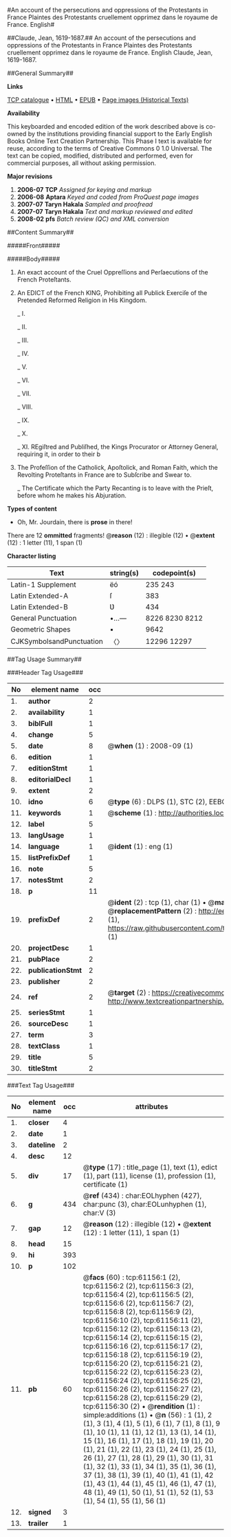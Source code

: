 #An account of the persecutions and oppressions of the Protestants in France Plaintes des Protestants cruellement opprimez dans le royaume de France. English#

##Claude, Jean, 1619-1687.##
An account of the persecutions and oppressions of the Protestants in France
Plaintes des Protestants cruellement opprimez dans le royaume de France. English
Claude, Jean, 1619-1687.

##General Summary##

**Links**

[TCP catalogue](http://www.ota.ox.ac.uk/tcp/)  • 
[HTML](http://tei.it.ox.ac.uk/tcp/Texts-HTML/free/A33/A33374.html)  • 
[EPUB](http://tei.it.ox.ac.uk/tcp/Texts-EPUB/free/A33/A33374.epub) • 
[Page images (Historical Texts)](https://data.historicaltexts.jisc.ac.uk/view?pubId=eebo-12395584e&pageId=eebo-12395584e-61156-1)

**Availability**

This keyboarded and encoded edition of the
	       work described above is co-owned by the institutions
	       providing financial support to the Early English Books
	       Online Text Creation Partnership. This Phase I text is
	       available for reuse, according to the terms of Creative
	       Commons 0 1.0 Universal. The text can be copied,
	       modified, distributed and performed, even for
	       commercial purposes, all without asking permission.

**Major revisions**

1. __2006-07__ __TCP__ *Assigned for keying and markup*
1. __2006-08__ __Aptara__ *Keyed and coded from ProQuest page images*
1. __2007-07__ __Taryn Hakala__ *Sampled and proofread*
1. __2007-07__ __Taryn Hakala__ *Text and markup reviewed and edited*
1. __2008-02__ __pfs__ *Batch review (QC) and XML conversion*

##Content Summary##

#####Front#####

#####Body#####

1. An exact account of the Cruel Oppreſſions
and Perſaecutions of the French Proteſtants.

1. An EDICT of the French KING, Prohibiting
all Publick Exerciſe of the Pretended Reformed
Religion in His Kingdom.

    _ I.

    _ II.

    _ III.

    _ IV.

    _ V.

    _ VI.

    _ VII.

    _ VIII.

    _ IX.

    _ X.

    _ XI.
REgiſtred and Publiſhed, the Kings Procurator or Attorney General,
requiring it, in order to their b
1. The Profeſſion of the Catholick, Apoſtolick, and Roman
Faith, which the Revolting Proteſtants in
France are to Subſcribe and Swear to.

    _ The Certificate which the Party Recanting is to leave
with the Prieſt, before whom he makes his Abjuration.

**Types of content**

  * Oh, Mr. Jourdain, there is **prose** in there!

There are 12 **ommitted** fragments! 
 @__reason__ (12) : illegible (12)  •  @__extent__ (12) : 1 letter (11), 1 span (1)

**Character listing**


|Text|string(s)|codepoint(s)|
|---|---|---|
|Latin-1 Supplement|ëó|235 243|
|Latin Extended-A|ſ|383|
|Latin Extended-B|Ʋ|434|
|General Punctuation|•…—|8226 8230 8212|
|Geometric Shapes|▪|9642|
|CJKSymbolsandPunctuation|〈〉|12296 12297|

##Tag Usage Summary##

###Header Tag Usage###

|No|element name|occ|attributes|
|---|---|---|---|
|1.|__author__|2||
|2.|__availability__|1||
|3.|__biblFull__|1||
|4.|__change__|5||
|5.|__date__|8| @__when__ (1) : 2008-09 (1)|
|6.|__edition__|1||
|7.|__editionStmt__|1||
|8.|__editorialDecl__|1||
|9.|__extent__|2||
|10.|__idno__|6| @__type__ (6) : DLPS (1), STC (2), EEBO-CITATION (1), OCLC (1), VID (1)|
|11.|__keywords__|1| @__scheme__ (1) : http://authorities.loc.gov/ (1)|
|12.|__label__|5||
|13.|__langUsage__|1||
|14.|__language__|1| @__ident__ (1) : eng (1)|
|15.|__listPrefixDef__|1||
|16.|__note__|5||
|17.|__notesStmt__|2||
|18.|__p__|11||
|19.|__prefixDef__|2| @__ident__ (2) : tcp (1), char (1)  •  @__matchPattern__ (2) : ([0-9\-]+):([0-9IVX]+) (1), (.+) (1)  •  @__replacementPattern__ (2) : http://eebo.chadwyck.com/downloadtiff?vid=$1&page=$2 (1), https://raw.githubusercontent.com/textcreationpartnership/Texts/master/tcpchars.xml#$1 (1)|
|20.|__projectDesc__|1||
|21.|__pubPlace__|2||
|22.|__publicationStmt__|2||
|23.|__publisher__|2||
|24.|__ref__|2| @__target__ (2) : https://creativecommons.org/publicdomain/zero/1.0/ (1), http://www.textcreationpartnership.org/docs/. (1)|
|25.|__seriesStmt__|1||
|26.|__sourceDesc__|1||
|27.|__term__|3||
|28.|__textClass__|1||
|29.|__title__|5||
|30.|__titleStmt__|2||


###Text Tag Usage###

|No|element name|occ|attributes|
|---|---|---|---|
|1.|__closer__|4||
|2.|__date__|1||
|3.|__dateline__|2||
|4.|__desc__|12||
|5.|__div__|17| @__type__ (17) : title_page (1), text (1), edict (1), part (11), license (1), profession (1), certificate (1)|
|6.|__g__|434| @__ref__ (434) : char:EOLhyphen (427), char:punc (3), char:EOLunhyphen (1), char:V (3)|
|7.|__gap__|12| @__reason__ (12) : illegible (12)  •  @__extent__ (12) : 1 letter (11), 1 span (1)|
|8.|__head__|15||
|9.|__hi__|393||
|10.|__p__|102||
|11.|__pb__|60| @__facs__ (60) : tcp:61156:1 (2), tcp:61156:2 (2), tcp:61156:3 (2), tcp:61156:4 (2), tcp:61156:5 (2), tcp:61156:6 (2), tcp:61156:7 (2), tcp:61156:8 (2), tcp:61156:9 (2), tcp:61156:10 (2), tcp:61156:11 (2), tcp:61156:12 (2), tcp:61156:13 (2), tcp:61156:14 (2), tcp:61156:15 (2), tcp:61156:16 (2), tcp:61156:17 (2), tcp:61156:18 (2), tcp:61156:19 (2), tcp:61156:20 (2), tcp:61156:21 (2), tcp:61156:22 (2), tcp:61156:23 (2), tcp:61156:24 (2), tcp:61156:25 (2), tcp:61156:26 (2), tcp:61156:27 (2), tcp:61156:28 (2), tcp:61156:29 (2), tcp:61156:30 (2)  •  @__rendition__ (1) : simple:additions (1)  •  @__n__ (56) : 1 (1), 2 (1), 3 (1), 4 (1), 5 (1), 6 (1), 7 (1), 8 (1), 9 (1), 10 (1), 11 (1), 12 (1), 13 (1), 14 (1), 15 (1), 16 (1), 17 (1), 18 (1), 19 (1), 20 (1), 21 (1), 22 (1), 23 (1), 24 (1), 25 (1), 26 (1), 27 (1), 28 (1), 29 (1), 30 (1), 31 (1), 32 (1), 33 (1), 34 (1), 35 (1), 36 (1), 37 (1), 38 (1), 39 (1), 40 (1), 41 (1), 42 (1), 43 (1), 44 (1), 45 (1), 46 (1), 47 (1), 48 (1), 49 (1), 50 (1), 51 (1), 52 (1), 53 (1), 54 (1), 55 (1), 56 (1)|
|12.|__signed__|3||
|13.|__trailer__|1||
